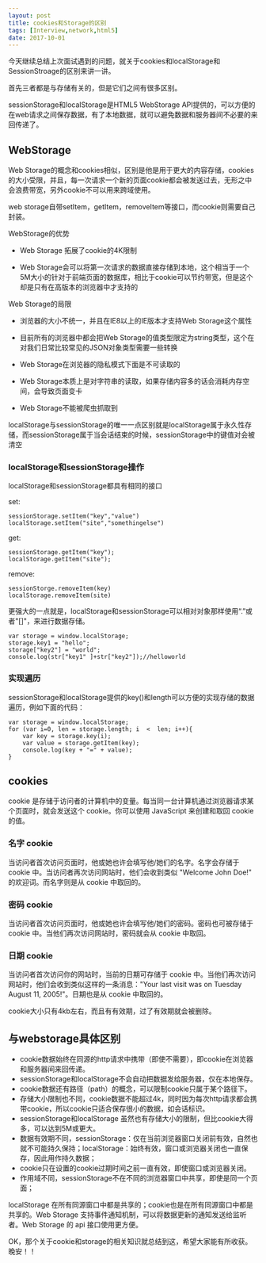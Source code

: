 ```yaml
---
layout: post
title: cookies和Storage的区别
tags: [Interview,network,html5]
date: 2017-10-01
---
```


今天继续总结上次面试遇到的问题，就关于cookies和localStorage和SessionStroage的区别来讲一讲。

首先三者都是与存储有关的，但是它们之间有很多区别。

sessionStorage和localStorage是HTML5 WebStorage API提供的，可以方便的在web请求之间保存数据，有了本地数据，就可以避免数据和服务器间不必要的来回传递了。

##  WebStorage 

Web Storage的概念和cookies相似，区别是他是用于更大的内容存储，cookies的大小受限，并且，每一次请求一个新的页面cookie都会被发送过去，无形之中会浪费带宽，另外cookie不可以用来跨域使用。

web storage自带setItem，getItem，removeItem等接口，而cookie则需要自己封装。

WebStorage的优势

- Web Storage 拓展了cookie的4K限制

- Web Storage会可以将第一次请求的数据直接存储到本地，这个相当于一个5M大小的针对于前端页面的数据库，相比于cookie可以节约带宽，但是这个却是只有在高版本的浏览器中才支持的

Web Storage的局限

- 浏览器的大小不统一，并且在IE8以上的IE版本才支持Web Storage这个属性

- 目前所有的浏览器中都会把Web Storage的值类型限定为string类型，这个在对我们日常比较常见的JSON对象类型需要一些转换

- Web Storage在浏览器的隐私模式下面是不可读取的

- Web Storage本质上是对字符串的读取，如果存储内容多的话会消耗内存空间，会导致页面变卡

- Web Storage不能被爬虫抓取到

localStorage与sessionStorage的唯一一点区别就是localStorage属于永久性存储，而sessionStorage属于当会话结束的时候，sessionStorage中的键值对会被清空



### localStorage和sessionStorage操作

localStorage和sessionStorage都具有相同的接口

set:

    sessionStorage.setItem("key","value")
    localStorage.setItem("site","somethingelse")

get: 

    sessionStorage.getItem("key");
    localStorage.getItem("site");

remove:

    sessionStorge.removeItem(key)
    localStorage.removeItem(site)

更强大的一点就是，localStorage和sessionStorage可以相对对象那样使用“.”或者"[]"，来进行数据存储。

    var storage = window.localStorage;
    storage.key1 = "hello";
    storage["key2"] = "world";
    console.log(str["key1" ]+str["key2"]);//helloworld

### 实现遍历

sessionStorage和localStorage提供的key()和length可以方便的实现存储的数据遍历，例如下面的代码：

    var storage = window.localStorage; 
    for (var i=0, len = storage.length; i  <  len; i++){     
        var key = storage.key(i);     
        var value = storage.getItem(key);     
        console.log(key + "=" + value); 
    }

## cookies

cookie 是存储于访问者的计算机中的变量。每当同一台计算机通过浏览器请求某个页面时，就会发送这个 cookie。你可以使用 JavaScript 来创建和取回 cookie 的值。

### 名字 cookie

当访问者首次访问页面时，他或她也许会填写他/她们的名字。名字会存储于 cookie 中。当访问者再次访问网站时，他们会收到类似 "Welcome John Doe!" 的欢迎词。而名字则是从 cookie 中取回的。

### 密码 cookie

当访问者首次访问页面时，他或她也许会填写他/她们的密码。密码也可被存储于 cookie 中。当他们再次访问网站时，密码就会从 cookie 中取回。

### 日期 cookie

当访问者首次访问你的网站时，当前的日期可存储于 cookie 中。当他们再次访问网站时，他们会收到类似这样的一条消息："Your last visit was on Tuesday August 11, 2005!"。日期也是从 cookie 中取回的。


cookie大小只有4kb左右，而且有有效期，过了有效期就会被删除。

## 与webstorage具体区别

- cookie数据始终在同源的http请求中携带（即使不需要），即cookie在浏览器和服务器间来回传递。
- sessionStorage和localStorage不会自动把数据发给服务器，仅在本地保存。
- cookie数据还有路径（path）的概念，可以限制cookie只属于某个路径下。
- 存储大小限制也不同，cookie数据不能超过4k，同时因为每次http请求都会携带cookie，所以cookie只适合保存很小的数据，如会话标识。
- sessionStorage和localStorage 虽然也有存储大小的限制，但比cookie大得多，可以达到5M或更大。
- 数据有效期不同，sessionStorage：仅在当前浏览器窗口关闭前有效，自然也就不可能持久保持；localStorage：始终有效，窗口或浏览器关闭也一直保存，因此用作持久数据；
- cookie只在设置的cookie过期时间之前一直有效，即使窗口或浏览器关闭。
- 作用域不同，sessionStorage不在不同的浏览器窗口中共享，即使是同一个页面；

localStorage 在所有同源窗口中都是共享的；cookie也是在所有同源窗口中都是共享的。Web Storage 支持事件通知机制，可以将数据更新的通知发送给监听者。Web Storage 的 api 接口使用更方便。

OK，那个关于cookie和storage的相关知识就总结到这，希望大家能有所收获。晚安！！
